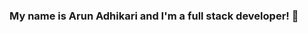 ### My name is Arun Adhikari and I'm a full stack developer! 👋

<!--
**arunadh007/arunadh007** is a ✨ _special_ ✨ repository because its `README.md` (this file) appears on your GitHub profile.

Here are some ideas to get you started:

- 🔭 I’m currently working on ... YouTube
- 🌱 I’m currently learning ... Vue.js
- 👯 I’m looking to collaborate on ... Vue.js
- 🤔 I’m looking for help with ... AWS
- 💬 Ask me about ... Anything
- 📫 How to reach me: ... [YouTube Channel](http://arunadhikari.com)
- 😄 Pronouns: ... He/Him
- ⚡ Fun fact: ... I am half Finnish
-->
